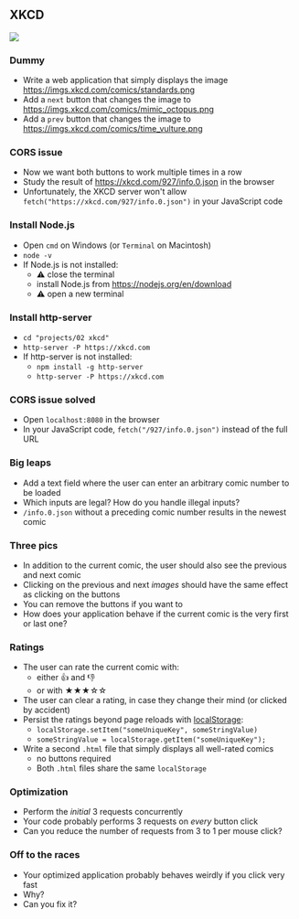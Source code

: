 ## XKCD

![](https://imgs.xkcd.com/comics/standards.png)

### Dummy

- Write a web application that simply displays the image https://imgs.xkcd.com/comics/standards.png
- Add a `next` button that changes the image to https://imgs.xkcd.com/comics/mimic_octopus.png
- Add a `prev` button that changes the image to https://imgs.xkcd.com/comics/time_vulture.png

### CORS issue

- Now we want both buttons to work multiple times in a row
- Study the result of https://xkcd.com/927/info.0.json in the browser
- Unfortunately, the XKCD server won't allow `fetch("https://xkcd.com/927/info.0.json")` in your JavaScript code

### Install Node.js

- Open `cmd` on Windows (or `Terminal` on Macintosh)
- `node -v`
- If Node.js is not installed:
  - ⚠️ close the terminal
  - install Node.js from https://nodejs.org/en/download
  - ⚠️ open a new terminal

### Install http-server

- `cd "projects/02 xkcd"`
- `http-server -P https://xkcd.com`
- If http-server is not installed:
  - `npm install -g http-server`
  - `http-server -P https://xkcd.com`

### CORS issue solved

- Open `localhost:8080` in the browser
- In your JavaScript code, `fetch("/927/info.0.json")` instead of the full URL

### Big leaps

- Add a text field where the user can enter an arbitrary comic number to be loaded
- Which inputs are legal? How do you handle illegal inputs?
- `/info.0.json` without a preceding comic number results in the newest comic

### Three pics

- In addition to the current comic, the user should also see the previous and next comic
- Clicking on the previous and next *images* should have the same effect as clicking on the buttons
- You can remove the buttons if you want to
- How does your application behave if the current comic is the very first or last one?

### Ratings

- The user can rate the current comic with:
  - either 👍 and 👎
  - or with ★★★☆☆
- The user can clear a rating, in case they change their mind (or clicked by accident)
- Persist the ratings beyond page reloads with [localStorage](https://www.w3schools.com/jsref/prop_win_localstorage.asp):
  - `localStorage.setItem("someUniqueKey", someStringValue)`
  - `someStringValue = localStorage.getItem("someUniqueKey");`
- Write a second `.html` file that simply displays all well-rated comics
  - no buttons required
  - Both `.html` files share the same `localStorage`

### Optimization

- Perform the *initial* 3 requests concurrently
- Your code probably performs 3 requests on *every* button click
- Can you reduce the number of requests from 3 to 1 per mouse click?

### Off to the races

- Your optimized application probably behaves weirdly if you click very fast
- Why?
- Can you fix it?
